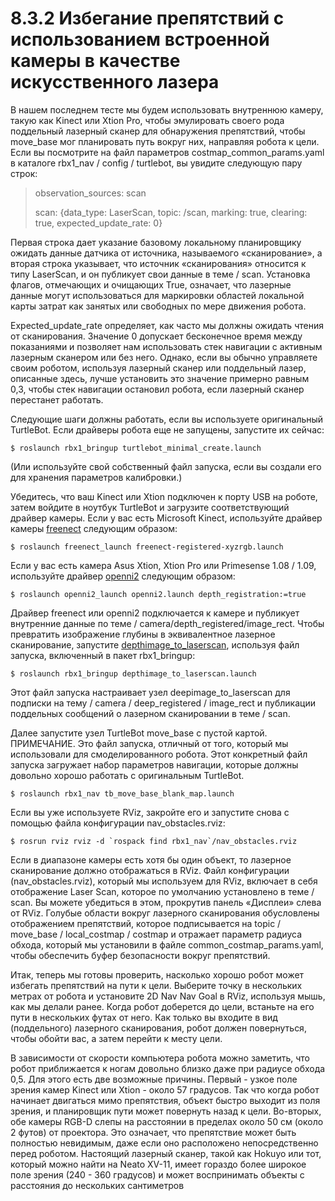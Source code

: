 # 8.3.2 Избегание препятствий с использованием встроенной камеры в качестве искусственного лазера

В нашем последнем тесте мы будем использовать внутреннюю камеру, такую как Kinect или Xtion Pro, чтобы эмулировать своего рода поддельный лазерный сканер для обнаружения препятствий, чтобы  move\_base мог планировать путь вокруг них, направляя робота к цели. Если вы посмотрите на файл параметров costmap\_common\_params.yaml в каталоге rbx1\_nav / config / turtlebot, вы увидите следующую пару строк:

> observation\_sources: scan 
>
> scan: {data\_type: LaserScan, topic: /scan, marking: true, clearing: true, expected\_update\_rate: 0}

Первая строка дает указание базовому локальному планировщику ожидать данные датчика от источника, называемого «сканирование», а вторая строка указывает, что источник «сканирования» относится к типу LaserScan, и он публикует свои данные в теме / scan. Установка флагов, отмечающих и очищающих True, означает, что лазерные данные могут использоваться для маркировки областей локальной карты затрат как занятых или свободных по мере движения робота.

Expected\_update\_rate определяет, как часто мы должны ожидать чтения от сканирования. Значение 0 допускает бесконечное время между показаниями и позволяет нам   использовать стек навигации с активным лазерным сканером или без него. Однако, если вы обычно управляете своим роботом, используя лазерный сканер или поддельный лазер, описанные здесь, лучше установить это значение примерно равным 0,3, чтобы стек навигации остановил робота, если лазерный сканер перестанет работать.

Следующие шаги должны работать, если вы используете оригинальный TurtleBot. Если драйверы робота еще не запущены, запустите их сейчас:

`$ roslaunch rbx1_bringup turtlebot_minimal_create.launch`

\(Или используйте свой собственный файл запуска, если вы создали его для хранения параметров калибровки.\)

Убедитесь, что ваш Kinect или Xtion подключен к порту USB на роботе, затем войдите в ноутбук TurtleBot и загрузите соответствующий драйвер камеры. Если у вас есть Microsoft Kinect, используйте драйвер камеры [freenect](http://wiki.ros.org/freenect_launch) следующим образом:

`$ roslaunch freenect_launch freenect-registered-xyzrgb.launch`

Если у вас есть камера Asus Xtion, Xtion Pro или Primesense 1.08 / 1.09, используйте драйвер [openni2](http://wiki.ros.org/openni2_launch) следующим образом:

`$ roslaunch openni2_launch openni2.launch depth_registration:=true`

Драйвер freenect или openni2 подключается к камере и публикует внутренние  данные по теме / camera/depth\_registered/image\_rect. Чтобы превратить изображение глубины в эквивалентное лазерное сканирование, запустите [depthimage\_to\_laserscan](http://wiki.ros.org/depthimage_to_laserscan), используя файл запуска, включенный в пакет rbx1\_bringup:

`$ roslaunch rbx1_bringup depthimage_to_laserscan.launch`

Этот файл запуска настраивает узел deepimage\_to\_laserscan для подписки на тему / camera / deep\_registered / image\_rect и публикации поддельных сообщений о лазерном сканировании в теме / scan.

Далее запустите узел TurtleBot move\_base с пустой картой. ПРИМЕЧАНИЕ. Это файл запуска, отличный от того, который мы использовали для смоделированного робота. Этот конкретный файл запуска загружает набор параметров навигации, которые должны довольно хорошо работать с оригинальным TurtleBot.

`$ roslaunch rbx1_nav tb_move_base_blank_map.launch`

Если вы уже используете RViz, закройте его и запустите снова с помощью файла конфигурации nav\_obstacles.rviz:

``$ rosrun rviz rviz -d `rospack find rbx1_nav`/nav_obstacles.rviz``

Если в диапазоне камеры есть хотя бы один объект, то лазерное сканирование должно отображаться в RViz. Файл конфигурации \(nav\_obstacles.rviz\), который мы используем для RViz, включает в себя отображение Laser Scan, которое по умолчанию установлено в теме / scan. Вы можете убедиться в этом, прокрутив панель «Дисплеи» слева от RViz. Голубые области вокруг лазерного сканирования обусловлены отображением  препятствий, которое подписывается на topic / move\_base / local\_costmap / costmap и отражает параметр радиуса обхода, который мы установили в файле common\_costmap\_params.yaml, чтобы обеспечить буфер безопасности вокруг препятствий.

Итак, теперь мы готовы проверить, насколько хорошо робот может избегать препятствий на пути к цели. Выберите точку в нескольких метрах от робота и установите 2D Nav Nav Goal в RViz, используя мышь, как мы делали ранее. Когда робот доберется до цели, встаньте на его пути в нескольких футах от него. Как только вы входите в вид \(поддельного\) лазерного сканирования, робот должен повернуться, чтобы обойти вас, а затем перейти к месту цели.

  В зависимости от скорости компьютера робота можно заметить, что робот приближается к ногам довольно близко даже при радиусе обхода 0,5. Для этого есть две возможные причины. Первый - узкое поле зрения камер Kinect или Xtion - около 57 градусов. Так что когда робот начинает двигаться мимо препятствия, объект быстро выходит из поля зрения, и планировщик пути может повернуть назад к цели. Во-вторых, обе камеры RGB-D слепы на расстоянии в пределах около 50 см \(около 2 футов\) от проектора. Это означает, что препятствие может быть полностью невидимым, даже если оно расположено непосредственно перед роботом. Настоящий лазерный сканер, такой как Hokuyo или тот, который можно найти на Neato XV-11, имеет гораздо более широкое поле зрения \(240 - 360 градусов\) и может воспринимать объекты с расстояния до нескольких сантиметров

